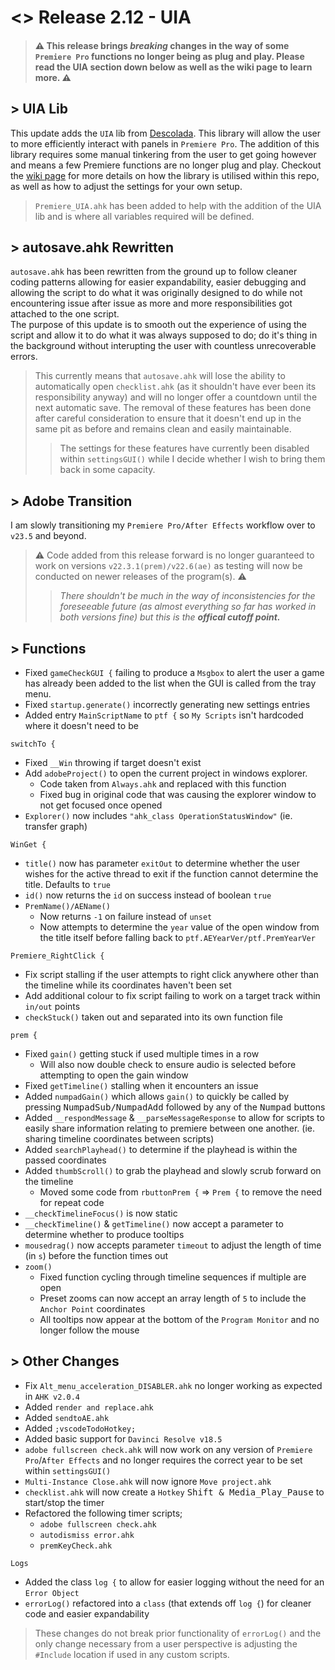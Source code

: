 # <> Release 2.12 - UIA
> #### ⚠️ This release brings *breaking* changes in the way of some `Premiere Pro` functions no longer being as plug and play. Please read the UIA section down below as well as the wiki page to learn more. ⚠️
## > UIA Lib
This update adds the `UIA` lib from [Descolada](https://www.github.com/Descolada/UIA-v2). This library will allow the user to more efficiently interact with panels in `Premiere Pro`. The addition of this library requires some manual tinkering from the user to get going however and means a few Premiere functions are no longer plug and play. Checkout the [wiki page](https://github.com/Tomshiii/ahk/wiki/UIA) for more details on how the library is utilised within this repo, as well as how to adjust the settings for your own setup.

> `Premiere_UIA.ahk` has been added to help with the addition of the UIA lib and is where all variables required will be defined.

## > autosave.ahk Rewritten
`autosave.ahk` has been rewritten from the ground up to follow cleaner coding patterns allowing for easier expandability, easier debugging and allowing the script to do what it was originally designed to do while not encountering issue after issue as more and more responsibilities got attached to the one script.  
The purpose of this update is to smooth out the experience of using the script and allow it to do what it was always supposed to do; do it's thing in the background without interupting the user with countless unrecoverable errors.
> This currently means that `autosave.ahk` will lose the ability to automatically open `checklist.ahk` (as it shouldn't have ever been its responsibility anyway) and will no longer offer a countdown until the next automatic save. The removal of these features has been done after careful consideration to ensure that it doesn't end up in the same pit as before and remains clean and easily maintainable.
>> The settings for these features have currently been disabled within `settingsGUI()` while I decide whether I wish to bring them back in some capacity.



## > Adobe Transition
I am slowly transitioning my `Premiere Pro/After Effects` workflow over to `v23.5` and beyond.
> ⚠️ Code added from this release forward is no longer guaranteed to work on versions `v22.3.1(prem)/v22.6(ae)` as testing will now be conducted on newer releases of the program(s). ⚠️
>> *There shouldn't be much in the way of inconsistencies for the foreseeable future (as almost everything so far has worked in both versions fine) but this is the **offical cutoff point.***

## > Functions
- Fixed `gameCheckGUI {` failing to produce a `Msgbox` to alert the user a game has already been added to the list when the GUI is called from the tray menu.
- Fixed `startup.generate()` incorrectly generating new settings entries
- Added entry `MainScriptName` to `ptf {` so `My Scripts` isn't hardcoded where it doesn't need to be


`switchTo {`
- Fixed `__Win` throwing if target doesn't exist
- Add `adobeProject()` to open the current project in windows explorer.
    - Code taken from `Always.ahk` and replaced with this function
    - Fixed bug in original code that was causing the explorer window to not get focused once opened
- `Explorer()` now includes `"ahk_class OperationStatusWindow"` (ie. transfer graph)

`WinGet {`
- `title()` now has parameter `exitOut` to determine whether the user wishes for the active thread to exit if the function cannot determine the title. Defaults to `true`
- `id()` now returns the `id` on success instead of boolean `true`
- `PremName()/AEName()`
    - Now returns `-1` on failure instead of `unset`
    - Now attempts to determine the `year` value of the open window from the title itself before falling back to `ptf.AEYearVer/ptf.PremYearVer`

`Premiere_RightClick {`
- Fix script stalling if the user attempts to right click anywhere other than the timeline while its coordinates haven't been set
- Add additional colour to fix script failing to work on a target track within `in/out` points
- `checkStuck()` taken out and separated into its own function file

`prem {`
- Fixed `gain()` getting stuck if used multiple times in a row
    - Will also now double check to ensure audio is selected before attempting to open the gain window
- Fixed `getTimeline()` stalling when it encounters an issue
- Added `numpadGain()` which allows `gain()` to quickly be called by pressing <kbd>NumpadSub/NumpadAdd</kbd> followed by any of the <kbd>Numpad</kbd> buttons
- Added `__respondMessage` & `__parseMessageResponse` to allow for scripts to easily share information relating to premiere between one another. (ie. sharing timeline coordinates between scripts)
- Added `searchPlayhead()` to determine if the playhead is within the passed coordinates
- Added `thumbScroll()` to grab the playhead and slowly scrub forward on the timeline
    - Moved some code from `rbuttonPrem {` => `Prem {` to remove the need for repeat code
- `__checkTimelineFocus()` is now static
- `__checkTimeline()` & `getTimeline()` now accept a parameter to determine whether to produce tooltips
- `mousedrag()` now accepts parameter `timeout` to adjust the length of time (in `s`) before the function times out
- `zoom()`
    - Fixed function cycling through timeline sequences if multiple are open
    - Preset zooms can now accept an array length of `5` to include the `Anchor Point` coordinates
    - All tooltips now appear at the bottom of the `Program Monitor` and no longer follow the mouse

## > Other Changes
- Fix `Alt_menu_acceleration_DISABLER.ahk` no longer working as expected in `AHK v2.0.4`
- Added `render and replace.ahk`
- Added `sendtoAE.ahk`
- Added `;vscodeTodoHotkey;`
- Added basic support for `Davinci Resolve v18.5`
- `adobe fullscreen check.ahk` will now work on any version of `Premiere Pro`/`After Effects` and no longer requires the correct year to be set within `settingsGUI()`
- `Multi-Instance Close.ahk` will now ignore `Move project.ahk`
- `checklist.ahk` will now create a `Hotkey` <kbd>Shift & Media_Play_Pause</kbd> to start/stop the timer
- Refactored the following timer scripts;
    - `adobe fullscreen check.ahk`
    - `autodismiss error.ahk`
    - `premKeyCheck.ahk`

`Logs`
- Added the class `log {` to allow for easier logging without the need for an `Error Object`
- `errorLog()` refactored into a `class` (that extends off `log {`) for cleaner code and easier expandability

> These changes do not break prior functionality of `errorLog()` and the only change necessary from a user perspective is adjusting the `#Include` location if used in any custom scripts.